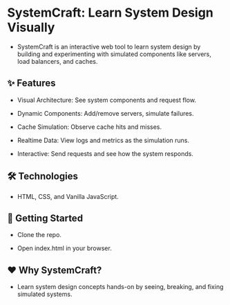 # SystemCraft: Learn System Design Visually
- SystemCraft is an interactive web tool to learn system design by building and experimenting with simulated components like servers, load balancers, and caches.

## ✨ Features
- Visual Architecture: See system components and request flow.

- Dynamic Components: Add/remove servers, simulate failures.

- Cache Simulation: Observe cache hits and misses.

- Realtime Data: View logs and metrics as the simulation runs.

- Interactive: Send requests and see how the system responds.

## 🛠️ Technologies
- HTML, CSS, and Vanilla JavaScript.

## 🚀 Getting Started
- Clone the repo.

- Open index.html in your browser.

## ❤️ Why SystemCraft?
- Learn system design concepts hands-on by seeing, breaking, and fixing simulated systems.